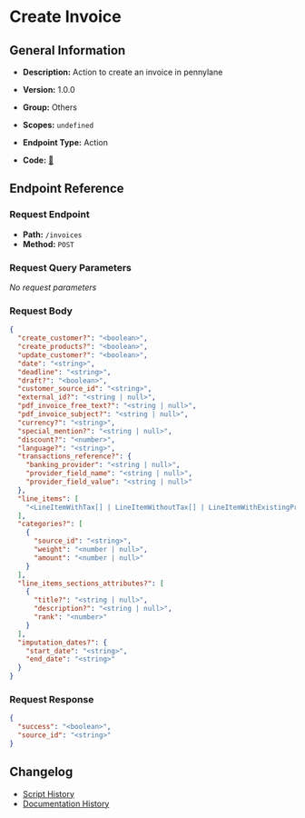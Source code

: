 # Create Invoice

## General Information

- **Description:** Action to create an invoice in pennylane

- **Version:** 1.0.0
- **Group:** Others
- **Scopes:** `undefined`
- **Endpoint Type:** Action
- **Code:** [🔗](https://github.com/NangoHQ/integration-templates/tree/main/integrations/pennylane/actions/create-invoice.ts)


## Endpoint Reference

### Request Endpoint

- **Path:** `/invoices`
- **Method:** `POST`

### Request Query Parameters

_No request parameters_

### Request Body

```json
{
  "create_customer?": "<boolean>",
  "create_products?": "<boolean>",
  "update_customer?": "<boolean>",
  "date": "<string>",
  "deadline": "<string>",
  "draft?": "<boolean>",
  "customer_source_id": "<string>",
  "external_id?": "<string | null>",
  "pdf_invoice_free_text?": "<string | null>",
  "pdf_invoice_subject?": "<string | null>",
  "currency?": "<string>",
  "special_mention?": "<string | null>",
  "discount?": "<number>",
  "language?": "<string>",
  "transactions_reference?": {
    "banking_provider": "<string | null>",
    "provider_field_name": "<string | null>",
    "provider_field_value": "<string | null>"
  },
  "line_items": [
    "<LineItemWithTax[] | LineItemWithoutTax[] | LineItemWithExistingProduct>"
  ],
  "categories?": [
    {
      "source_id": "<string>",
      "weight": "<number | null>",
      "amount": "<number | null>"
    }
  ],
  "line_items_sections_attributes?": [
    {
      "title?": "<string | null>",
      "description?": "<string | null>",
      "rank": "<number>"
    }
  ],
  "imputation_dates?": {
    "start_date": "<string>",
    "end_date": "<string>"
  }
}
```

### Request Response

```json
{
  "success": "<boolean>",
  "source_id": "<string>"
}
```

## Changelog

- [Script History](https://github.com/NangoHQ/integration-templates/commits/main/integrations/pennylane/actions/create-invoice.ts)
- [Documentation History](https://github.com/NangoHQ/integration-templates/commits/main/integrations/pennylane/actions/create-invoice.md)

<!-- END  GENERATED CONTENT -->

